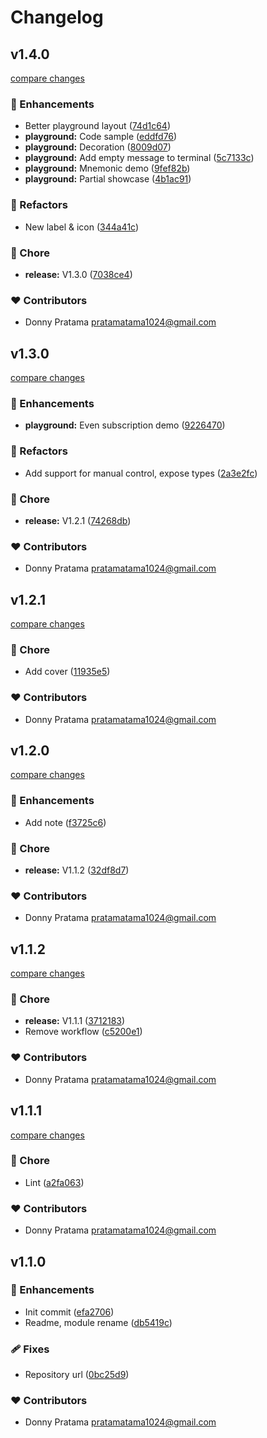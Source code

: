 # Changelog


## v1.4.0

[compare changes](https://github.com/furatamasensei/nuxt-kaspa/compare/v1.3.0...v1.4.0)

### 🚀 Enhancements

- Better playground layout ([74d1c64](https://github.com/furatamasensei/nuxt-kaspa/commit/74d1c64))
- **playground:** Code sample ([eddfd76](https://github.com/furatamasensei/nuxt-kaspa/commit/eddfd76))
- **playground:** Decoration ([8009d07](https://github.com/furatamasensei/nuxt-kaspa/commit/8009d07))
- **playground:** Add empty message to terminal ([5c7133c](https://github.com/furatamasensei/nuxt-kaspa/commit/5c7133c))
- **playground:** Mnemonic demo ([9fef82b](https://github.com/furatamasensei/nuxt-kaspa/commit/9fef82b))
- **playground:** Partial showcase ([4b1ac91](https://github.com/furatamasensei/nuxt-kaspa/commit/4b1ac91))

### 💅 Refactors

- New label & icon ([344a41c](https://github.com/furatamasensei/nuxt-kaspa/commit/344a41c))

### 🏡 Chore

- **release:** V1.3.0 ([7038ce4](https://github.com/furatamasensei/nuxt-kaspa/commit/7038ce4))

### ❤️ Contributors

- Donny Pratama <pratamatama1024@gmail.com>

## v1.3.0

[compare changes](https://github.com/furatamasensei/nuxt-kaspa/compare/v1.2.1...v1.3.0)

### 🚀 Enhancements

- **playground:** Even subscription demo ([9226470](https://github.com/furatamasensei/nuxt-kaspa/commit/9226470))

### 💅 Refactors

- Add support for manual control, expose types ([2a3e2fc](https://github.com/furatamasensei/nuxt-kaspa/commit/2a3e2fc))

### 🏡 Chore

- **release:** V1.2.1 ([74268db](https://github.com/furatamasensei/nuxt-kaspa/commit/74268db))

### ❤️ Contributors

- Donny Pratama <pratamatama1024@gmail.com>

## v1.2.1

[compare changes](https://github.com/furatamasensei/nuxt-kaspa/compare/v1.2.0...v1.2.1)

### 🏡 Chore

- Add cover ([11935e5](https://github.com/furatamasensei/nuxt-kaspa/commit/11935e5))

### ❤️ Contributors

- Donny Pratama <pratamatama1024@gmail.com>

## v1.2.0

[compare changes](https://github.com/furatamasensei/nuxt-kaspa/compare/v1.1.2...v1.2.0)

### 🚀 Enhancements

- Add note ([f3725c6](https://github.com/furatamasensei/nuxt-kaspa/commit/f3725c6))

### 🏡 Chore

- **release:** V1.1.2 ([32df8d7](https://github.com/furatamasensei/nuxt-kaspa/commit/32df8d7))

### ❤️ Contributors

- Donny Pratama <pratamatama1024@gmail.com>

## v1.1.2

[compare changes](https://github.com/furatamasensei/nuxt-kaspa/compare/v1.1.1...v1.1.2)

### 🏡 Chore

- **release:** V1.1.1 ([3712183](https://github.com/furatamasensei/nuxt-kaspa/commit/3712183))
- Remove workflow ([c5200e1](https://github.com/furatamasensei/nuxt-kaspa/commit/c5200e1))

### ❤️ Contributors

- Donny Pratama <pratamatama1024@gmail.com>

## v1.1.1

[compare changes](https://github.com/furatamasensei/nuxt-kaspa/compare/v1.1.0...v1.1.1)

### 🏡 Chore

- Lint ([a2fa063](https://github.com/furatamasensei/nuxt-kaspa/commit/a2fa063))

### ❤️ Contributors

- Donny Pratama <pratamatama1024@gmail.com>

## v1.1.0


### 🚀 Enhancements

- Init commit ([efa2706](https://github.com/furatamasensei/nuxt-kaspa/commit/efa2706))
- Readme, module rename ([db5419c](https://github.com/furatamasensei/nuxt-kaspa/commit/db5419c))

### 🩹 Fixes

- Repository url ([0bc25d9](https://github.com/furatamasensei/nuxt-kaspa/commit/0bc25d9))

### ❤️ Contributors

- Donny Pratama <pratamatama1024@gmail.com>


